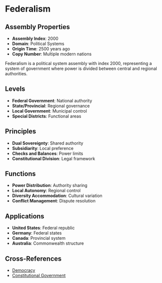 # Federalism

## Assembly Properties
- **Assembly Index**: 2000
- **Domain**: Political Systems
- **Origin Time**: 2500 years ago
- **Copy Number**: Multiple modern nations

Federalism is a political system assembly with index 2000, representing a system of government where power is divided between central and regional authorities.

## Levels
- **Federal Government**: National authority
- **State/Provincial**: Regional governance
- **Local Government**: Municipal control
- **Special Districts**: Functional areas

## Principles
- **Dual Sovereignty**: Shared authority
- **Subsidiarity**: Local preference
- **Checks and Balances**: Power limits
- **Constitutional Division**: Legal framework

## Functions
- **Power Distribution**: Authority sharing
- **Local Autonomy**: Regional control
- **Diversity Accommodation**: Cultural variation
- **Conflict Management**: Dispute resolution

## Applications
- **United States**: Federal republic
- **Germany**: Federal states
- **Canada**: Provincial system
- **Australia**: Commonwealth structure

## Cross-References
- [Democracy](/domains/cognitive/governance/democracy.md)
- [Constitutional Government](/domains/cognitive/political_systems/constitution.md)